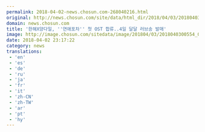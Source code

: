 ```yaml
---
permalink: 2018-04-02-news.chosun.com-268040216.html
original: http://news.chosun.com/site/data/html_dir/2018/04/03/2018040300572.html
domain: news.chosun.com
title: '한해X양다일, ''연애포차'' 첫 OST 합류..4일 달달 러브송 발매'
image: http://image.chosun.com/sitedata/image/201804/03/2018040300554_0.jpg
date: 2018-04-02 23:17:22
category: news
translations: 
 - 'en'
 - 'es'
 - 'de'
 - 'ru'
 - 'ja'
 - 'fr'
 - 'it'
 - 'zh-CN'
 - 'zh-TW'
 - 'ar'
 - 'pt'
 - 'hy'
---
```


